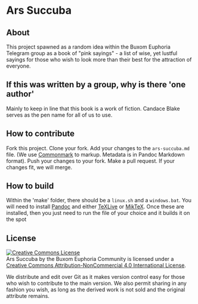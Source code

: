 # Ars Succuba

## About
This project spawned as a random idea within the Buxom Euphoria Telegram group as a book of "pink sayings" - a list of wise, yet lustful sayings for those who wish to look more than their best for the attraction of everyone.

## If this was written by a group, why is there 'one author'
Mainly to keep in line that this book is a work of fiction. Candace Blake serves as the pen name for all of us to use.

## How to contribute
Fork this project. Clone your fork. Add your changes to the `ars-succuba.md` file. (We use [Commonmark](https://commonmark.org/help/) to markup. Metadata is in Pandoc Markdown format). Push your changes to your fork. Make a pull request. If your changes fit, we will merge.

## How to build
Within the 'make' folder, there should be a `linux.sh` and a `windows.bat`. You will need to install [Pandoc](https://pandoc.org/) and either [TeXLive](http://tug.org/texlive/) or [MikTeX](https://miktex.org/). Once these are installed, then you just need to run the file of your choice and it builds it on the spot

## License
<a rel="license" href="http://creativecommons.org/licenses/by-nc/4.0/"><img alt="Creative Commons License" style="border-width:0" src="https://i.creativecommons.org/l/by-nc/4.0/80x15.png" /></a><br /><span xmlns:dct="http://purl.org/dc/terms/" property="dct:title">Ars Succuba</span> by <span xmlns:cc="http://creativecommons.org/ns#" property="cc:attributionName">the Buxom Euphoria Community</span> is licensed under a <a rel="license" href="http://creativecommons.org/licenses/by-nc/4.0/">Creative Commons Attribution-NonCommercial 4.0 International License</a>.

We distribute and edit over Git as it makes version control easy for those who wish to contribute to the main version. We also permit sharing in any fashion you wish, as long as the derived work is not sold and the original attribute remains.